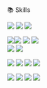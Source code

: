 📚 Skills

<img src="https://img.shields.io/badge/HTML5-E34F26?style=for-the-flat&logo=html5&logoColor=white"> <img src="https://img.shields.io/badge/CSS-1572B6?style=for-the-flat&logo=css3&logoColor=white"> <img src="https://img.shields.io/badge/JavaScript-F7DF1E?style=for-the-flat&logo=javascript&logoColor=black">

<img src="https://img.shields.io/badge/jquery-0769AD?style=for-the-flat&logo=jquery&logoColor=white"><img src="https://img.shields.io/badge/react-61DAFB?style=for-the-flat&logo=react&logoColor=black"> <img src="https://img.shields.io/badge/TypeScript-3178C6?style=for-the-flat&logo=TypeScript&logoColor=white"> <img src="https://img.shields.io/badge/node.js-339933?style=for-the-flat&logo=Node.js&logoColor=white"> <br> <img src="https://img.shields.io/badge/Create React App-09D3AC?style=for-the-flat&logo=Create React App&logoColor=white"> <img src="https://img.shields.io/badge/Next.js-000000?style=for-the-flat&logo=Next.js&logoColor=white">

<img src="https://img.shields.io/badge/github-181717?style=for-the-flat&logo=github&logoColor=white"> <img src="https://img.shields.io/badge/git-F05032?style=for-the-flat&logo=git&logoColor=white"> <img src="https://img.shields.io/badge/Slack-4A154B?style=for-the-flat&logo=Slack&logoColor=white"> <img src="https://img.shields.io/badge/Expo-000020?style=for-the-flat&logo=Expo&logoColor=white">

<img src="https://img.shields.io/badge/pug-A86454?style=for-the-flat&logo=pug&logoColor=white"> <img src="https://img.shields.io/badge/MongoDB-47A248?style=for-the-flat&logo=MongoDB&logoColor=white"> <img src="https://img.shields.io/badge/Webpack-8DD6F9?style=for-the-flat&logo=Webpack&logoColor=black"> <img src="https://img.shields.io/badge/FFmpeg-007808?style=for-the-flat&logo=FFmpeg&logoColor=white">
